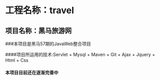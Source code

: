 # 工程名称：travel
## 项目名称：黑马旅游网
###本项目是黑马57期的JavaWeb整合项目

####项目所运用的技术:Servlet + Mysql + Maven + Git + Ajax + Jquery + Html + Css

#### 本项目目前还在逐渐完善中
